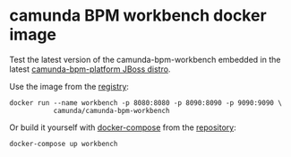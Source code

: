# camunda BPM workbench docker image

Test the latest version of the camunda-bpm-workbench embedded in the
latest [camunda-bpm-platform JBoss distro][platform].

Use the image from the [registry][workbench]:

```
docker run --name workbench -p 8080:8080 -p 8090:8090 -p 9090:9090 \
           camunda/camunda-bpm-workbench
```

Or build it yourself with [docker-compose][] from the [repository][]:

```
docker-compose up workbench
```


[platform]: https://registry.hub.docker.com/u/camunda/camunda-bpm-platform/
[workbench]: https://registry.hub.docker.com/u/camunda/camunda-bpm-workbench/
[docker-compose]: https://docs.docker.com/compose/
[repository]: https://github.com/camunda/camunda-bpm-workbench/tree/master/docker
